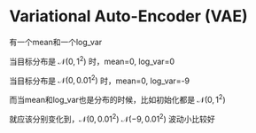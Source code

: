 # Variational Auto-Encoder (VAE)

有一个mean和一个log_var



当目标分布是 $\mathcal{N}(0,1^2)$ 时，mean=0, log_var=0

当目标分布是 $\mathcal{N}(0,0.01^2)$ 时，mean=0, log_var=-9

而当mean和log_var也是分布的时候，比如初始化都是 $\mathcal{N}(0, 1^2)$

就应该分别变化到，$\mathcal{N}(0, 0.01^2)$ $\mathcal{N}(-9, 0.01^2)$ 波动小比较好
